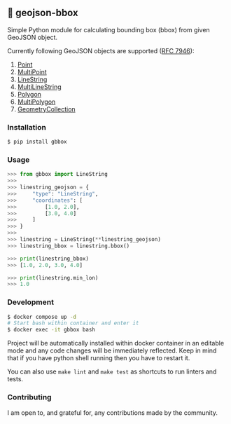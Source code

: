 ## 📐 geojson-bbox

Simple Python module for calculating bounding box (bbox) from given GeoJSON object.

Currently following GeoJSON objects are supported ([RFC 7946](https://datatracker.ietf.org/doc/html/rfc7946)):

1. [Point](https://datatracker.ietf.org/doc/html/rfc7946#section-3.1.2)
2. [MultiPoint](https://datatracker.ietf.org/doc/html/rfc7946#section-3.1.3)
3. [LineString](https://datatracker.ietf.org/doc/html/rfc7946#section-3.1.4)
4. [MultiLineString](https://datatracker.ietf.org/doc/html/rfc7946#section-3.1.5)
5. [Polygon](https://datatracker.ietf.org/doc/html/rfc7946#section-3.1.6)
6. [MultiPolygon](https://datatracker.ietf.org/doc/html/rfc7946#section-3.1.7)
7. [GeometryCollection](https://datatracker.ietf.org/doc/html/rfc7946#section-3.1.8)

### Installation

```bash
$ pip install gbbox
```

### Usage

```python
>>> from gbbox import LineString
>>>
>>> linestring_geojson = {
>>>     "type": "LineString",
>>>     "coordinates": [
>>>         [1.0, 2.0],
>>>         [3.0, 4.0]
>>>     ]
>>> }
>>>
>>> linestring = LineString(**linestring_geojson)
>>> linestring_bbox = linestring.bbox()

>>> print(linestring_bbox)
>>> [1.0, 2.0, 3.0, 4.0]

>>> print(linestring.min_lon)
>>> 1.0
```

### Development

```bash
$ docker compose up -d
# Start bash within container and enter it
$ docker exec -it gbbox bash
```

Project will be automatically installed within docker container in an editable mode and
any code changes will be immediately reflected. Keep in mind that if you have python shell
running then you have to restart it.

You can also use `make lint` and `make test` as shortcuts to run linters and tests.

### Contributing

I am open to, and grateful for, any contributions made by the community.
